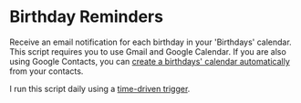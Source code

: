 # Birthday Reminders

Receive an email notification for each birthday in your 'Birthdays' calendar. This script requires you to use Gmail and Google Calendar. If you are also using Google Contacts, you can [create a birthdays' calendar automatically](https://support.google.com/calendar/answer/6084659) from your contacts.

I run this script daily using a [time-driven trigger](https://developers.google.com/apps-script/guides/triggers/installable#time-driven_triggers).
